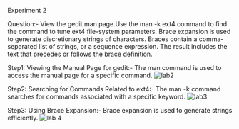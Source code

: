Experiment 2

Question:- View the gedit man page.Use the man -k ext4 command to find the command to tune ext4 file-system parameters. Brace expansion is used to generate discretionary strings of characters. Braces contain a comma-separated list of strings, or a sequence expression. The result includes the text that precedes or follows the brace definition.

Step1: Viewing the Manual Page for gedit:- The man command is used to access the manual page for a specific command.
![lab2](https://github.com/user-attachments/assets/b2852db0-e882-4381-8bc9-973857448353)

Step2: Searching for Commands Related to ext4:- The man -k command searches for commands associated with a specific keyword.
![lab3](https://github.com/user-attachments/assets/2e658dfe-85e3-496a-be04-5a37588fce07)

Step3: Using Brace Expansion:- Brace expansion is used to generate strings efficiently.
![lab 4](https://github.com/user-attachments/assets/55864648-e8fc-410f-9649-7c7abb2ef422)

